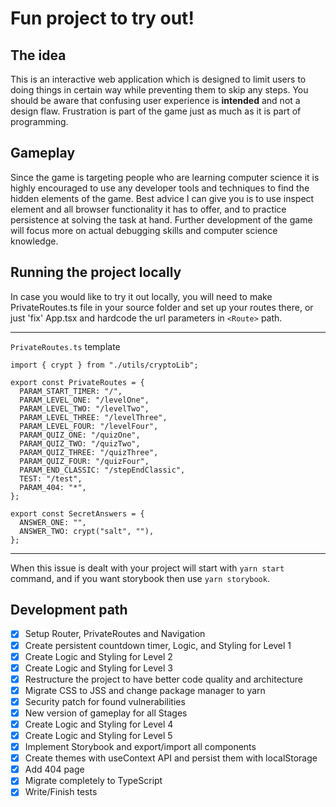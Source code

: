 # Fun project to try out!

## The idea

This is an interactive web application which is designed to limit users to doing things in certain way while preventing them to skip any steps. You should be aware that confusing user experience is **intended** and not a design flaw. Frustration is part of the game just as much as it is part of programming.

## Gameplay

Since the game is targeting people who are learning computer science it is highly encouraged to use any developer tools and techniques to find the hidden elements of the game. Best advice I can give you is to use inspect element and all browser functionality it has to offer, and to practice persistence at solving the task at hand. Further development of the game will focus more on actual debugging skills and computer science knowledge.

## Running the project locally

In case you would like to try it out locally, you will need to make PrivateRoutes.ts file in your source folder and set up your routes there, or just 'fix' App.tsx and hardcode the url parameters in `<Route>` path.

---

`PrivateRoutes.ts` template

```
import { crypt } from "./utils/cryptoLib";

export const PrivateRoutes = {
  PARAM_START_TIMER: "/",
  PARAM_LEVEL_ONE: "/levelOne",
  PARAM_LEVEL_TWO: "/levelTwo",
  PARAM_LEVEL_THREE: "/levelThree",
  PARAM_LEVEL_FOUR: "/levelFour",
  PARAM_QUIZ_ONE: "/quizOne",
  PARAM_QUIZ_TWO: "/quizTwo",
  PARAM_QUIZ_THREE: "/quizThree",
  PARAM_QUIZ_FOUR: "/quizFour",
  PARAM_END_CLASSIC: "/stepEndClassic",
  TEST: "/test",
  PARAM_404: "*",
};

export const SecretAnswers = {
  ANSWER_ONE: "",
  ANSWER_TWO: crypt("salt", ""),
};
```

---

When this issue is dealt with your project will start with `yarn start` command, and if you want storybook then use `yarn storybook`.

## Development path

- [x] Setup Router, PrivateRoutes and Navigation
- [x] Create persistent countdown timer, Logic, and Styling for Level 1
- [x] Create Logic and Styling for Level 2
- [x] Create Logic and Styling for Level 3
- [x] Restructure the project to have better code quality and architecture
- [x] Migrate CSS to JSS and change package manager to yarn
- [x] Security patch for found vulnerabilities
- [x] New version of gameplay for all Stages
- [x] Create Logic and Styling for Level 4
- [x] Create Logic and Styling for Level 5
- [x] Implement Storybook and export/import all components
- [x] Create themes with useContext API and persist them with localStorage
- [x] Add 404 page
- [x] Migrate completely to TypeScript
- [x] Write/Finish tests
